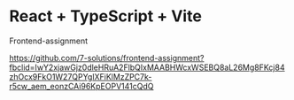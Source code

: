 # React + TypeScript + Vite

Frontend-assignment

https://github.com/7-solutions/frontend-assignment?fbclid=IwY2xjawGjz0dleHRuA2FlbQIxMAABHWcxWSEBQ8aL26Mg8FKcj84zhOcx9FkO1W27QPYgIXFiKlMzZPC7k-r5cw_aem_eonzCAi96KpEOPV141cQdQ
